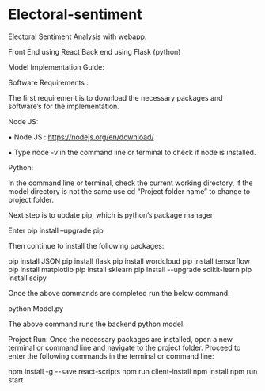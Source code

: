 # Electoral-sentiment

Electoral Sentiment Analysis with webapp.

Front End using React
Back end using Flask (python)

Model Implementation Guide: 

Software Requirements : 

The first requirement is to download the necessary packages and software’s for the implementation. 

Node JS: 

•	Node JS : https://nodejs.org/en/download/

•	Type node -v in the command line or terminal to check if node is installed.

Python:

In the command line or terminal, check the current working directory, if the model directory is not the same use  cd “Project folder name” to change to project folder.

Next step is to update pip, which is python’s package manager 

Enter pip install –upgrade pip 

Then continue to install the following packages:

pip install JSON
pip install flask
pip install wordcloud
pip install tensorflow
pip install matplotlib
pip install sklearn
pip install --upgrade scikit-learn
pip install scipy

Once the above commands are completed run the below command:

python Model.py 

The above command runs the backend python model.


Project Run:
Once the necessary packages are installed, open a new terminal or command line and navigate to the project folder.
Proceed to enter the following commands in the terminal or command line:

npm install -g --save react-scripts
npm run client-install
npm install
npm run start

